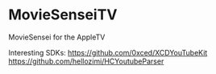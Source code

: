 # MovieSenseiTV
MovieSensei for the AppleTV

Interesting SDKs:
https://github.com/0xced/XCDYouTubeKit
https://github.com/hellozimi/HCYoutubeParser
